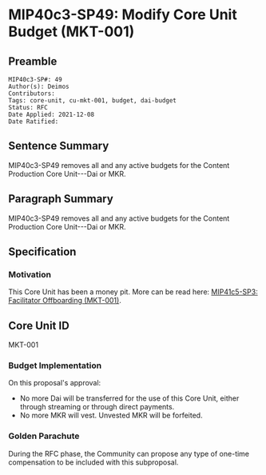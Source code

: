 # MIP40c3-SP49: Modify Core Unit Budget (MKT-001)

## Preamble

```
MIP40c3-SP#: 49
Author(s): Deimos
Contributors:
Tags: core-unit, cu-mkt-001, budget, dai-budget
Status: RFC
Date Applied: 2021-12-08
Date Ratified:
```

## Sentence Summary

MIP40c3-SP49 removes all and any active budgets for the Content Production Core Unit---Dai or MKR.

## Paragraph Summary

MIP40c3-SP49 removes all and any active budgets for the Content Production Core Unit---Dai or MKR.

## Specification

### Motivation

This Core Unit has been a money pit. More can be read here: [MIP41c5-SP3: Facilitator Offboarding (MKT-001)](https://github.com/makerdao/mips/blob/master/MIP41/MIP41c5-Subproposals/MIP41c5-SP3.md).

## Core Unit ID

MKT-001

### Budget Implementation

On this proposal's approval:

- No more Dai will be transferred for the use of this Core Unit, either through streaming or through direct payments.
- No more MKR will vest. Unvested MKR will be forfeited.

### Golden Parachute

During the RFC phase, the Community can propose any type of one-time compensation to be included with this subproposal.